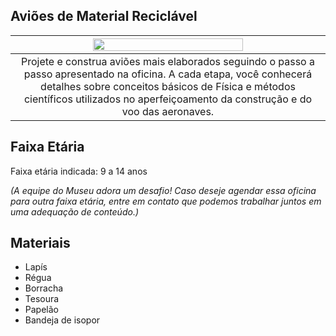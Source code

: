 ## Aviões de Material Reciclável

|<img src=".png" width="70%" height="70%"> |
| :-----:|
|Projete e construa aviões mais elaborados seguindo o passo a passo apresentado na oficina. A cada etapa, você conhecerá detalhes sobre conceitos básicos de Física e métodos científicos utilizados no aperfeiçoamento da construção e do voo das aeronaves.|

## Faixa Etária

Faixa etária indicada: 9 a 14 anos

*(A equipe do Museu adora um desafio! Caso deseje agendar essa oficina para outra faixa etária, entre em contato que podemos trabalhar juntos em uma adequação de conteúdo.)*

## Materiais

* Lapís
* Régua
* Borracha
* Tesoura
* Papelão
* Bandeja de isopor
